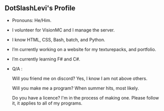## DotSlashLevi's Profile
- Pronouns: He/Him.
- I volunteer for VisionMC and I manage the server.
- I know HTML, CSS, Bash, batch, and Python.
- I’m currently working on a website for my texturepacks, and portfolio.
- I’m currently learning F# and C#.
- Q/A :

     Will you friend me on discord? Yes, I know I am not above others.
     
     Will you make me a program? When summer hits, most likely.
     
     Do you have a licence? I'm in the process of making one. Please follow it, it applies to all of my programs.
